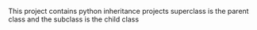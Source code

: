 This project contains python inheritance projects
superclass is the parent class
and the subclass is the child class